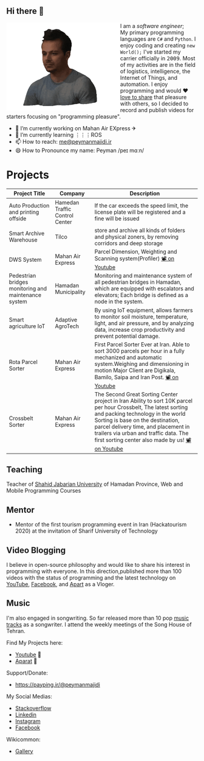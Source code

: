 ## Hi there 👋
<img align="left" width="300"  src="3d_compressed.gif">

I am a *software engineer*;            
My primary programming languages are `C#` and `Python`. I enjoy coding and creating `new World();` I've started my carrier officially in <kbd>2009</kbd>. Most of my activities are in the field of logistics, intelligence, the Internet of Things, and automation. I enjoy programming and would ❤<ins>love to share</ins> that pleasure with others, so I decided to record and publish videos for starters focusing on "programming pleasure".    
- 🔭 I’m currently working on Mahan Air EXpress ✈
- 🌱 I’m currently learning ⋮⋮⋮ROS
- 📫 How to reach: me@peymanmajidi.ir
- 😄 How to Pronounce my name: Peyman /peɪ mɑːn/  

Projects
========

| Project Title	                                       | Company                        | Description                                                                                                                                                                                                                                                                                                     |
|------------------------------------------------------|--------------------------------|-----------------------------------------------------------------------------------------------------------------------------------------------------------------------------------------------------------------------------------------------------------------------------------------------------------------|
| Auto Production and printing offside                 | Hamedan Traffic Control Center | If the car exceeds the speed limit, the license plate will be registered and a fine will be issued                                                                                                                                                                                                              |
| Smart Archive Warehouse                              | Tilco                          | store and archive all kinds of folders and physical zoners, by removing corridors and deep storage                                                                                                                                                                                                              |
| DWS System                                           | Mahan Air Express              | Parcel Dimension, Weighting and Scanning system(Profiler)   [📽 on Youtube](https://www.youtube.com/watch?v=_JFiVkYmac8)                                                                                                                                                                                                                                                    |
| Pedestrian bridges monitoring and maintenance system | Hamadan Municipality           | Monitoring and maintenance system of all pedestrian bridges in Hamadan, which are equipped with escalators and elevators; Each bridge is defined as a node in the system.                                                                                                                                       |
| Smart agriculture IoT                                | Adaptive AgroTech              | By using IoT equipment, allows farmers to monitor soil moisture, temperature, light, and air pressure, and by analyzing data, increase crop productivity and prevent potential damage.                                                                                                                          |
| Rota Parcel Sorter                                   | Mahan Air Express              | First Parcel Sorter Ever at Iran. Able to sort 3000 parcels per hour in a fully mechanized and automatic system.Weighing and dimensioning in motion Major Client are Digikala, Bamilo, Saipa and Iran Post. [📽 on Youtube](https://www.youtube.com/watch?v=B8MTObuLd4Q&t=5s4)                                                                                                    |
| Crossbelt Sorter                                     | Mahan Air Express              | The Second Great Sorting Center project in Iran Ability to sort 10K parcel per hour Crossbelt, The latest sorting and packing technology in the world Sorting is base on the destination, parcel delivery time, and placement in trailers via urban and traffic data. The first sorting center also made by us! [📽 on Youtube](https://www.youtube.com/watch?v=oxM4GwviEJ4)|

Teaching
--------
Teacher of [Shahid Jabarian University](https://p2-hamedan.tvu.ac.ir/fa/page/5439) of Hamadan Province, Web and Mobile Programming Courses

Mentor
------
* Mentor of the first tourism programming event in Iran (Hackatourism 2020) at the invitation of Sharif University of Technology

Video Blogging
--------------
I believe in open-source philosophy and would like to share his interest in programming with everyone. In this direction,published more than 100 videos with the status of programming and the latest technology on [YouTube](http://www.youtube.com/user/Peymanvideo), [Facebook](https://www.facebook.com/Peymantv), and [Apart](https://www.aparat.com/peyman.majidi) as a Vloger.


Music
------
I'm also engaged in songwriting. So far released more than 10 pop [music tracks](https://wikiseda.org/Peyman+Majidi+Moein) as a songwriter. I attend the weekly meetings of the Song House of Tehran.


Find My Projects here:
- [Youtube](http://www.youtube.com/user/Peymanvideo) 🎥
- [Aparat](https://www.aparat.com/peyman.majidi)  🎥


Support/Donate:   
- https://payping.ir/@peymanmajidi

My Social Medias:
- [Stackoverflow](https://stackoverflow.com/users/4541097/peyman-majidi)
- [Linkedin](http://www.linkedin.com/in/peyman-majidi-moein)
- [Instagram](https://www.instagram.com/peymanmajidi.ir/)
- [Facebook](https://www.facebook.com/Peymantv)

Wikicommon:
- [Gallery](https://commons.wikimedia.org/w/index.php?search=Peyman+Majidi+&title=Special:MediaSearch&go=Go&type=image)




